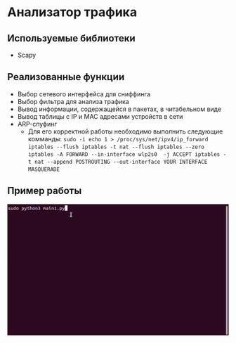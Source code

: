 # Анализатор трафика
## Используемые библиотеки
* Scapy
## Реализованные функции
* Выбор сетевого интерфейса для сниффинга
* Выбор фильтра для анализа трафика
* Вывод информации, содержащейся в пакетах, в читабельном виде
* Вывод таблицы с IP и MAC адресами устройств в сети
* ARP-спуфинг
  * Для его корректной работы необходимо выполнить следующие комманды:
     `sudo -i echo 1 > /proc/sys/net/ipv4/ip_forward iptables --flush iptables -t nat --flush iptables --zero iptables -A FORWARD --in-interface wlp2s0  -j ACCEPT iptables -t nat --append POSTROUTING --out-interface YOUR INTERFACE MASQUERADE`

## Пример работы
![](gif/howitworks-1.gif)
